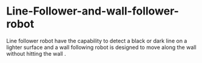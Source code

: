 # Line-Follower-and-wall-follower-robot
Line follower robot have the capability to detect a black or dark line on a lighter surface and a wall following robot is designed to move along the wall without hitting the wall .
